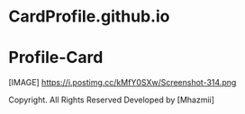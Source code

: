 # CardProfile.github.io
# Profile-Card
[IMAGE]
  https://i.postimg.cc/kMfY0SXw/Screenshot-314.png

 Copyright. All Rights Reserved
              Developed by [Mhazmii]
